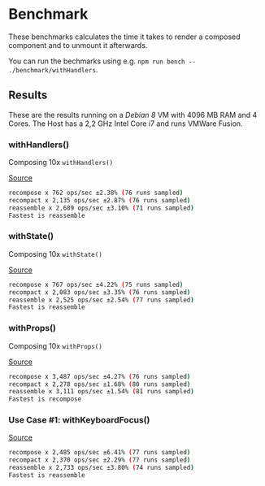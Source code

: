 # Benchmark

These benchmarks calculates the time it takes to render a composed component and to unmount it afterwards.

You can run the bechmarks using e.g. `npm run bench -- ./benchmark/withHandlers`.

## Results

These are the results running on a _Debian 8_ VM with 4096 MB RAM and 4 Cores.
The Host has a 2,2 GHz Intel Core i7 and runs VMWare Fusion.

### withHandlers()

Composing 10x `withHandlers()`

[Source](./withHandlers.tsx)

```bash
recompose x 762 ops/sec ±2.38% (76 runs sampled)
recompact x 2,135 ops/sec ±2.87% (76 runs sampled)
reassemble x 2,689 ops/sec ±3.10% (71 runs sampled)
Fastest is reassemble
```

### withState()

Composing 10x `withState()`

[Source](./withState.tsx)

```bash
recompose x 767 ops/sec ±4.22% (75 runs sampled)
recompact x 2,083 ops/sec ±3.35% (76 runs sampled)
reassemble x 2,525 ops/sec ±2.54% (77 runs sampled)
Fastest is reassemble
```

### withProps()

Composing 10x `withProps()`

[Source](./withProps.tsx)

```bash
recompose x 3,487 ops/sec ±4.27% (76 runs sampled)
recompact x 2,278 ops/sec ±1.68% (80 runs sampled)
reassemble x 3,111 ops/sec ±1.54% (81 runs sampled)
Fastest is recompose
```

### Use Case #1: withKeyboardFocus()

[Source](./withKeyboardFocus.tsx)

```bash
recompose x 2,485 ops/sec ±6.41% (77 runs sampled)
recompact x 2,370 ops/sec ±2.29% (77 runs sampled)
reassemble x 2,733 ops/sec ±3.80% (74 runs sampled)
Fastest is reassemble
```
